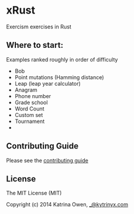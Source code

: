 # xRust

Exercism exercises in Rust

## Where to start:
Examples ranked roughly in order of difficulty
- Bob
- Point mutations (Hamming distance)
- Leap (leap year calculator)
- Anagram
- Phone number
- Grade school
- Word Count
- Custom set
- Tournament
-


## Contributing Guide

Please see the [contributing guide](https://github.com/exercism/x-api/blob/master/CONTRIBUTING.md#the-exercise-data)

## License

The MIT License (MIT)

Copyright (c) 2014 Katrina Owen, _@kytrinyx.com
